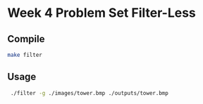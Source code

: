 # Week 4 Problem Set Filter-Less


## Compile

```sh
make filter
```

## Usage

```sh
 ./filter -g ./images/tower.bmp ./outputs/tower.bmp
```

